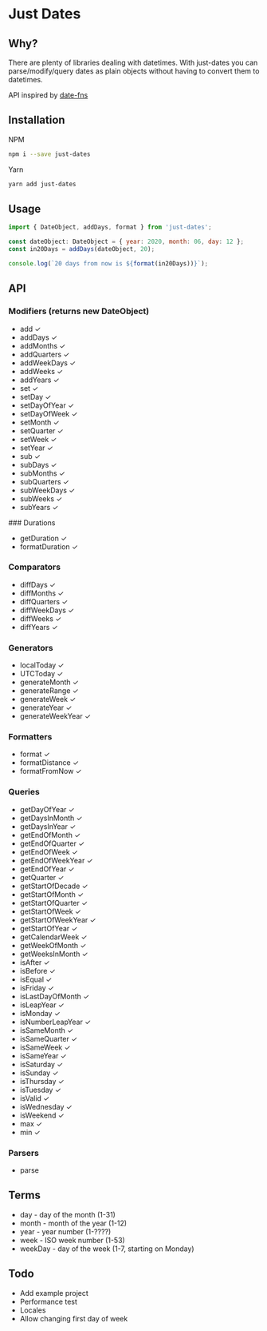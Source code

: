# Just Dates

## Why?

There are plenty of libraries dealing with datetimes. With just-dates you can parse/modify/query dates as plain objects without having to convert them to datetimes.

API inspired by [date-fns](https://date-fns.org/)

## Installation

NPM
```bash
npm i --save just-dates
```
Yarn
```bash
yarn add just-dates
```

## Usage

```js
import { DateObject, addDays, format } from 'just-dates';

const dateObject: DateObject = { year: 2020, month: 06, day: 12 };
const in20Days = addDays(dateObject, 20);

console.log(`20 days from now is ${format(in20Days))}`);
```

## API
### Modifiers (returns new DateObject)
* add ✓
* addDays ✓
* addMonths ✓
* addQuarters ✓
* addWeekDays ✓
* addWeeks ✓
* addYears ✓
* set ✓
* setDay ✓
* setDayOfYear ✓
* setDayOfWeek ✓
* setMonth ✓
* setQuarter ✓
* setWeek ✓
* setYear ✓
* sub ✓
* subDays ✓
* subMonths ✓
* subQuarters ✓
* subWeekDays ✓
* subWeeks ✓
* subYears ✓

### Durations
* getDuration ✓
* formatDuration ✓

### Comparators
* diffDays ✓
* diffMonths ✓
* diffQuarters ✓
* diffWeekDays ✓
* diffWeeks ✓
* diffYears ✓

### Generators
* localToday ✓
* UTCToday ✓
* generateMonth ✓
* generateRange ✓
* generateWeek ✓
* generateYear ✓
* generateWeekYear ✓

### Formatters
* format ✓
* formatDistance ✓
* formatFromNow ✓

### Queries
* getDayOfYear ✓
* getDaysInMonth ✓
* getDaysInYear ✓
* getEndOfMonth ✓
* getEndOfQuarter ✓
* getEndOfWeek ✓
* getEndOfWeekYear ✓
* getEndOfYear ✓
* getQuarter ✓
* getStartOfDecade ✓
* getStartOfMonth ✓
* getStartOfQuarter ✓
* getStartOfWeek ✓
* getStartOfWeekYear ✓
* getStartOfYear ✓
* getCalendarWeek ✓
* getWeekOfMonth ✓
* getWeeksInMonth ✓
* isAfter ✓
* isBefore ✓
* isEqual ✓
* isFriday ✓
* isLastDayOfMonth ✓
* isLeapYear ✓
* isMonday ✓
* isNumberLeapYear ✓
* isSameMonth ✓
* isSameQuarter ✓
* isSameWeek ✓
* isSameYear ✓
* isSaturday ✓
* isSunday ✓
* isThursday ✓
* isTuesday ✓
* isValid ✓
* isWednesday ✓
* isWeekend ✓
* max ✓
* min ✓

### Parsers
* parse

## Terms
* day - day of the month (1-31)
* month - month of the year (1-12)
* year - year number (1-????)
* week - ISO week number (1-53)
* weekDay - day of the week (1-7, starting on Monday)

## Todo
* Add example project
* Performance test
* Locales
* Allow changing first day of week